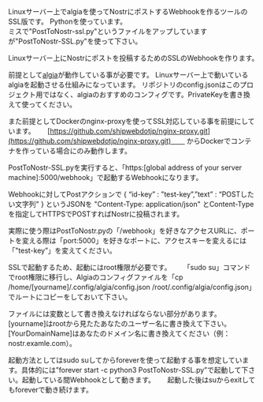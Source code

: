 Linuxサーバー上でalgiaを使ってNostrにポストするWebhookを作るツールのSSL版です。 Pythonを使っています。  
ミスで"PostToNostr-ssl.py"というファイルをアップしていますが"PostToNostr-SSL.py"を使って下さい。　　

Linuxサーバー上にNostrにポストを投稿するためのSSLのWebhookを作ります。　　

前提として[algia](https://github.com/mattn/algia)が動作している事が必要です。 Linuxサーバー上で動いているalgiaを起動させる仕組みになっています。 リポジトリのconfig.jsonはこのプロジェクト用ではなく、algiaのおすすめのコンフィグです。PrivateKeyを書き換えて使ってください。　　

また前提としてDockerのnginx-proxyを使ってSSL対応している事を前提にしています。　　
[https://github.com/shipwebdotjp/nginx-proxy.git](https://github.com/shipwebdotjp/nginx-proxy.git)　　
からDockerでコンテナを作っている場合にのみ動作します。　　

PostToNostr-SSL.pyを実行すると、「https:[global address of your server machine]:5000/webhook」で起動するWebhookになります。　　

Webhookに対してPostアクションで { “id-key” : ”test-key”,”text” : “POSTしたい文字列" } というJSONを "Content-Type: application/json" とContent-Typeを指定してHTTPSでPOSTすればNostrに投稿されます。　　

実際に使う際はPostToNostr.pyの「/webhook」を好きなアクセスURLに、ポートを変える際は「port:5000」を好きなポートに、アクセスキーを変えるには「"test-key”」を変えてください。　　

SSLで起動するため、起動にはroot権限が必要です。　　
「sudo su」コマンドでroot権限に移行し、Algiaのコンフィグファイルを「cp /home/[yourname]/.config/algia/config.json /root/.config/algia/config.json」でルートにコピーをしておいて下さい。　　

ファイルには変数として書き換えなければならない部分があります。　　
[yourname]はrootから見たたあなたのユーザー名に書き換えて下さい。　　
[YourDomainName]はあなたのドメイン名に書き換えてください（例：nostr.examle.com）。　　

起動方法としてはsudo suしてからforeverを使って起動する事を想定しています。具体的には”forever start -c python3 PostToNostr-SSL.py”で起動して下さい。起動している間Webhookとして動きます。　　
起動した後はsuからexitしてもforeverで動き続けます。
